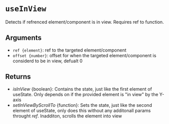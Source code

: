 # `useInView`
Detects if refrenced element/component is in view. Requires ref to function.

## Arguments
- `ref {element}`: ref to the targeted element/component
- `offset {number}`: offset for when the targeted element/component is considerd to be in view, defualt 0

## Returns
* _isInView_ {boolean}: Contains the state, just like the first element of useState. Only depends on if the provided element is "in view" by the Y-axis
* _setInViewByScrollTo_ {function}: Sets the state, just like the second element of useState, only does this without any additonall params throught _ref_. Inadditon, scrolls the element into view
